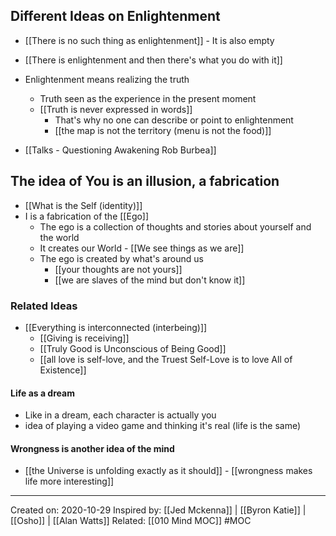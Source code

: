 ## Different Ideas on Enlightenment
- [[There is no such thing as enlightenment]] - It is also empty

- [[There is enlightenment and then there's what you do with it]]

- Enlightenment means realizing the truth
	- Truth seen as the experience in the present moment
	- [[Truth is never expressed in words]]
		- That's why no one can describe or point to enlightenment
		- [[the map is not the territory (menu is not the food)]]

- [[Talks - Questioning Awakening Rob Burbea]]

## The idea of You is an illusion, a fabrication
- [[What is the Self (identity)]]
- I is a fabrication of the [[Ego]]
	- The ego is a collection of thoughts and stories about yourself and the world
	- It creates our World - [[We see things as we are]]
	- The ego is created by what's around us 
		- [[your thoughts are not yours]]
		- [[we are slaves of the mind but don't know it]]

### Related Ideas
- [[Everything is interconnected (interbeing)]]
	- [[Giving is receiving]]
	- [[Truly Good is Unconscious of Being Good]]
	- [[all love is self-love, and the Truest Self-Love is to love All of Existence]]

#### Life as a dream
 - Like in a dream, each character is actually you
 - idea of playing a video game and thinking it's real (life is the same)

#### Wrongness is another idea of the mind
 - [[the Universe is unfolding exactly as it should]]
		 - [[wrongness makes life more interesting]] 

-------------------
Created on: 2020-10-29
Inspired by: [[Jed Mckenna]] | [[Byron Katie]] | [[Osho]] | [[Alan Watts]]
Related: [[010 Mind MOC]] 
#MOC 